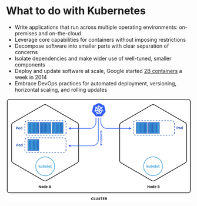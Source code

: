 # What to do with Kubernetes

* Write applications that run across multiple operating environments: on-premises and on-the-cloud
* Leverage core capabilities for containers without imposing restrictions
* Decompose software into smaller parts with clear separation of concerns
* Isolate dependencies and make wider use of well-tuned, smaller components
* Deploy and update software at scale, Google started [2B containers](https://www.theregister.com/2014/05/23/google_containerization_two_billion/) a week in 2014
* Embrace DevOps practices for automated deployment, versioning, horizontal scaling, and rolling updates

[![](../media/deploy-at-scale.png)](https://itnext.io/deploy-and-scale-a-multi-env-service-on-kubernetes-d2bc52c7575c)